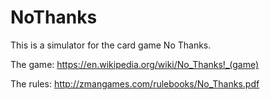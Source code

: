 # NoThanks
This is a simulator for the card game No Thanks.

The game: https://en.wikipedia.org/wiki/No_Thanks!_(game)

The rules: http://zmangames.com/rulebooks/No_Thanks.pdf
